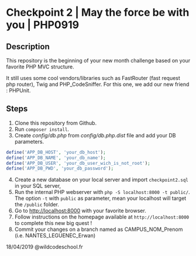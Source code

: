 # Checkpoint 2 | May the force be with you | PHP0919

## Description

This repository is the beginning of your new month challenge based on your favorite PHP MVC structure.

It still uses some cool vendors/libraries such as FastRouter (fast request php router), Twig and PHP_CodeSniffer.
For this one, we add our new friend : PHPUnit.

## Steps

1. Clone this repository from Github.
2. Run `composer install`.
3. Create *config/db.php* from *config/db.php.dist* file and add your DB parameters.
```php
define('APP_DB_HOST', 'your_db_host');
define('APP_DB_NAME', 'your_db_name');
define('APP_DB_USER', 'your_db_user_wich_is_not_root');
define('APP_DB_PWD', 'your_db_password');
```
4. Create a new database on your local server and import `checkpoint2.sql` in your SQL server,
5. Run the internal PHP webserver with `php -S localhost:8000 -t public/`. The option `-t` with `public` as parameter, mean your localhost will target the `/public` folder.
6. Go to [http://localhost:8000](http://localhost:8000) with your favorite browser.
7. Follow instructions on the homepage available at `http://localhost:8000` to complete this new big quest !
8. Commit your changes on a branch named as CAMPUS_NOM_Prenom (i.e. NANTES_LEGUENEC_Erwan)


18/04/2019 @wildcodeschool.fr
